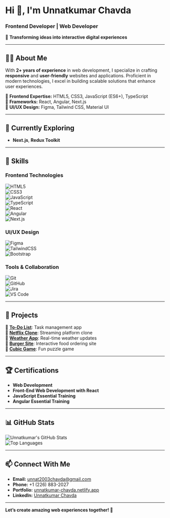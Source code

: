 # Hi 👋, I'm Unnatkumar Chavda  
### **Frontend Developer | Web Developer**  

🚀 **Transforming ideas into interactive digital experiences**  

---

## 🧑‍💼 About Me  

With **2+ years of experience** in web development, I specialize in crafting **responsive** and **user-friendly** websites and applications. Proficient in modern technologies, I excel in building scalable solutions that enhance user experiences.  

🔹 **Frontend Expertise:** HTML5, CSS3, JavaScript (ES6+), TypeScript  
🔹 **Frameworks:** React, Angular, Next.js  
🔹 **UI/UX Design:** Figma, Tailwind CSS, Material UI  

---

## 🌱 Currently Exploring  
- **Next.js**, **Redux Toolkit**  

---

## 🎯 Skills  

### **Frontend Technologies**  
![HTML5](https://img.shields.io/badge/HTML5-E34F26?style=for-the-badge&logo=html5&logoColor=white)  
![CSS3](https://img.shields.io/badge/CSS3-1572B6?style=for-the-badge&logo=css3&logoColor=white)  
![JavaScript](https://img.shields.io/badge/JavaScript-F7DF1E?style=for-the-badge&logo=javascript&logoColor=black)  
![TypeScript](https://img.shields.io/badge/TypeScript-3178C6?style=for-the-badge&logo=typescript&logoColor=white)  
![React](https://img.shields.io/badge/React-61DAFB?style=for-the-badge&logo=react&logoColor=black)  
![Angular](https://img.shields.io/badge/Angular-DD0031?style=for-the-badge&logo=angular&logoColor=white)  
![Next.js](https://img.shields.io/badge/Next.js-000000?style=for-the-badge&logo=next.js&logoColor=white)  

### **UI/UX Design**  
![Figma](https://img.shields.io/badge/Figma-F24E1E?style=for-the-badge&logo=figma&logoColor=white)  
![TailwindCSS](https://img.shields.io/badge/Tailwind_CSS-38B2AC?style=for-the-badge&logo=tailwind-css&logoColor=white)  
![Bootstrap](https://img.shields.io/badge/Bootstrap-7952B3?style=for-the-badge&logo=bootstrap&logoColor=white)  

### **Tools & Collaboration**  
![Git](https://img.shields.io/badge/Git-F05032?style=for-the-badge&logo=git&logoColor=white)  
![GitHub](https://img.shields.io/badge/GitHub-181717?style=for-the-badge&logo=github&logoColor=white)  
![Jira](https://img.shields.io/badge/Jira-0052CC?style=for-the-badge&logo=jira&logoColor=white)  
![VS Code](https://img.shields.io/badge/VS_Code-0078D4?style=for-the-badge&logo=visual-studio-code&logoColor=white)  

---

## 🌟 Projects  

🔸 **[To-Do List](https://github.com/unnatsinh08/todo-list)**: Task management app  
🔸 **[Netflix Clone](https://github.com/unnatsinh08/netflix-clone)**: Streaming platform clone  
🔸 **[Weather App](https://github.com/unnatsinh08/weather-app)**: Real-time weather updates  
🔸 **[Burger Site](https://github.com/unnatsinh08/burger-site)**: Interactive food ordering site  
🔸 **[Cubic Game](https://github.com/unnatsinh08/cubic-game)**: Fun puzzle game  

---

## 🏆 Certifications  

- **Web Development**  
- **Front-End Web Development with React**  
- **JavaScript Essential Training**  
- **Angular Essential Training**  

---

## 📊 GitHub Stats  

![Unnatkumar's GitHub Stats](https://github-readme-stats.vercel.app/api?username=unnatsinh08&show_icons=true&theme=merko)  
![Top Languages](https://github-readme-stats.vercel.app/api/top-langs/?username=unnatsinh08&layout=compact&theme=merko)  

---

## 📫 Connect With Me  

- **Email:** unnat2003chavda@gmail.com  
- **Phone:** +1 (226) 883-2027  
- **Portfolio:** [unnatkumar-chavda.netlify.app](https://unnatkumar-chavda.netlify.app/)   
- **LinkedIn:** [Unnatkumar Chavda](https://www.linkedin.com/in/unnat08/)  

---

**Let’s create amazing web experiences together! 🚀**  
